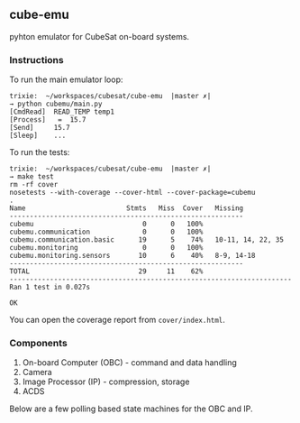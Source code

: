 ## cube-emu

pyhton emulator for CubeSat on-board systems.


### Instructions

To run the main emulator loop:

```
trixie:  ~/workspaces/cubesat/cube-emu  |master ✗|
→ python cubemu/main.py
[CmdRead]  READ_TEMP temp1
[Process]   =  15.7
[Send]     15.7
[Sleep]    ...
```

To run the tests:

```
trixie:  ~/workspaces/cubesat/cube-emu  |master ✗|
→ make test
rm -rf cover
nosetests --with-coverage --cover-html --cover-package=cubemu
.
Name                         Stmts   Miss  Cover   Missing
----------------------------------------------------------
cubemu                           0      0   100%
cubemu.communication             0      0   100%
cubemu.communication.basic      19      5    74%   10-11, 14, 22, 35
cubemu.monitoring                0      0   100%
cubemu.monitoring.sensors       10      6    40%   8-9, 14-18
----------------------------------------------------------
TOTAL                           29     11    62%
----------------------------------------------------------------------
Ran 1 test in 0.027s

OK
```

You can open the coverage report from `cover/index.html`.

### Components

1. On-board Computer (OBC) - command and data handling
2. Camera
3. Image Processor (IP) - compression, storage
4. ACDS

Below are a few polling based state machines for the OBC and IP.

<!-- __OBC State Machine__ -->

<!-- ``` -->
<!-- if state: -->
<!--   take_photo: -->
<!--     imageProcessor.state = shootAndStore -->
<!--     state = orbiting -->
<!--     if not have_power: -->
<!--       state = sleep -->
<!--   orbiting: -->
<!--     if distress_recorded and have_space and have_power -->
<!--         state = take_photo -->
<!--   sleep: -->
<!--     if have_power: -->
<!--       state = orbiting -->
<!-- ``` -->

<!-- __Image Processor SM__ -->

<!-- ``` -->
<!-- if state: -->
<!--   shootAndStore: -->
<!--     camera.state = shoot -->
<!--     sate = waitPhoto -->
<!--   waitPhoto: -->
<!--     if photo_ready: -->
<!--       state = compressing -->
<!--   compresing: -->
<!--     compress() -->
<!--     state = saving: -->
<!--   saving: -->
<!--     save() -->
<!--     state = wait -->
<!--   wait: -->
<!--     if photo_request: -->
<!--       state = shootAndStore -->
<!-- ``` -->
